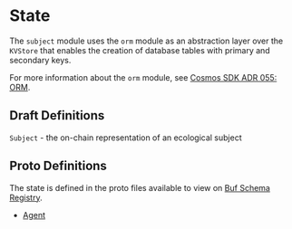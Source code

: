# State

The `subject` module uses the `orm` module as an abstraction layer over the `KVStore` that enables the creation of database tables with primary and secondary keys.

For more information about the `orm` module, see [Cosmos SDK ADR 055: ORM](https://docs.cosmos.network/main/architecture/adr-055-orm).

## Draft Definitions

`Subject` - the on-chain representation of an ecological subject

## Proto Definitions

The state is defined in the proto files available to view on [Buf Schema Registry](https://buf.build/chora/agent).

<!-- listed alphabetically -->

- [Agent](https://buf.build/chora/agent/docs/main:chora.agent.v1#chora.agent.v1.Agent)
